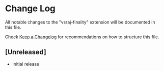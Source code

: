 # Change Log

All notable changes to the "vsraj-finality" extension will be documented in this file.

Check [Keep a Changelog](http://keepachangelog.com/) for recommendations on how to structure this file.

## [Unreleased]

- Initial release
